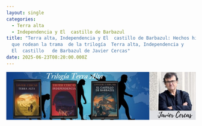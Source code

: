 ```yaml
---
layout: single
categories:
  - Terra alta
  - Independencia y El  castillo de Barbazul
title: "Terra alta, Independencia y El  castillo de Barbazul: Hechos históricos
  que rodean la trama  de la trilogía  Terra alta, Independencia y
  El  castillo   de Barbazul de Javier Cercas"
date: 2025-06-23T08:20:00.000Z
---
```

![alt text](/assets/img/banner.jpg)
